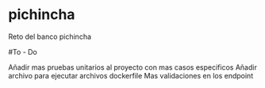 # pichincha
Reto del banco pichincha

#To - Do

Añadir mas pruebas unitarios al proyecto con mas casos especificos
Añadir archivo para ejecutar archivos dockerfile
Mas validaciones en los endpoint

